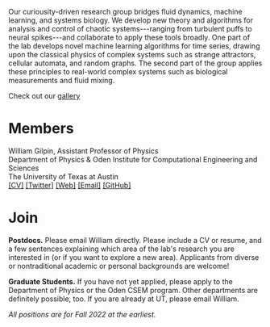 <!-- # The Gilpin Research Group -->

<!-- # Research -->

Our curiousity-driven research group bridges fluid dynamics, machine learning, and systems biology. We develop new theory and algorithms for analysis and control of chaotic systems---ranging from turbulent puffs to neural spikes---and collaborate to apply these tools broadly. One part of the lab develops novel machine learning algorithms for time series, drawing upon the classical physics of complex systems such as strange attractors, cellular automata, and random graphs. The second part of the group applies these principles to real-world complex systems such as biological measurements and fluid mixing.

Check out our [gallery](pages/gallery.html)

# Members

William Gilpin, Assistant Professor of Physics\
Department of Physics & Oden Institute for Computational Engineering and Sciences\
The University of Texas at Austin\
[[CV]](http://www.wgilpin.com/CV/wgilpin_CV.pdf) [[Twitter]](https://twitter.com/wgilpin0) [[Web]](http://www.wgilpin.com/?utm_source=labwebsite) [[Email]](wgilpin@fas.[dravrah%20spelled%20backwards].edu) [[GitHub]](https://github.com/williamgilpin)


# Join

**Postdocs.** Please email William directly. Please include a CV or resume, and a few sentences explaining which area of the lab's research you are interested in (or if you want to explore a new area). Applicants from diverse or nontraditional academic or personal backgrounds are welcome!

**Graduate Students.** If you have not yet applied, please apply to the Department of Physics or the Oden CSEM program. Other departments are definitely possible, too. If you are already at UT, please email William.

_All positions are for Fall 2022 at the earliest._

<!-- # Publications

_Coming soon once the template is fixed. For now, see William's [CV](http://www.wgilpin.com/CV/wgilpin_CV.pdf)_
 -->


<!-- Global site tag (gtag.js) - Google Analytics -->
<script async src="https://www.googletagmanager.com/gtag/js?id=G-0QGD65K33F"></script>
<script>
  window.dataLayer = window.dataLayer || [];
  function gtag(){dataLayer.push(arguments);}
  gtag('js', new Date());

  gtag('config', 'G-0QGD65K33F');
</script>

<!-- Global site tag (gtag.js) - Google Analytics -->
<script async src="https://www.googletagmanager.com/gtag/js?id=UA-52823035-6"></script>
<script>
  window.dataLayer = window.dataLayer || [];
  function gtag(){dataLayer.push(arguments);}
  gtag('js', new Date());

  gtag('config', 'UA-52823035-6');
</script>

<!-- Note: plugin scripts must be included after the tracking snippet. -->
<script src="https://ipmeta.io/plugin.js"></script>

<script>
   provideGtagPlugin({
      apiKey: '473e393221c9fe50ba50e78b1d296e1f7184e883c56d57049b0cc8189bbaf33f',
      serviceProvider: 'dimension1',
      networkDomain: 'dimension2',
      networkType: 'dimension3',
   });
</script>
